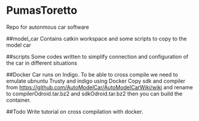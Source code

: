# PumasToretto
Repo for autonmous car software

##model_car
Contains catkin workspace and some scripts to copy to the model car

##scripts
Some codes written to simplify connection and configuration of the car in different situations

##Docker
Car runs on Indigo. To be able to cross compile we need to emulate ubnuntu Trusty and indigo using Docker
Copy  sdk and compiler from https://github.com/AutoModelCar/AutoModelCarWiki/wiki and rename to compilerOdroid.tar.bz2
and sdkOdroid.tar.bz2  then you can build the container.

##Todo
Write tutorial on cross compilation with docker.
